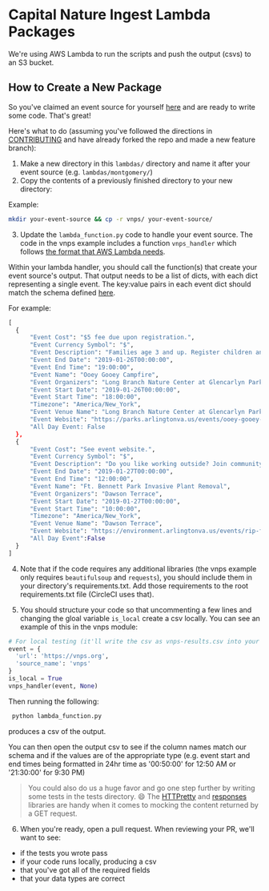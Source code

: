 # Capital Nature Ingest Lambda Packages
We're using AWS Lambda to run the scripts and push the output (csvs) to an S3 bucket.

## How to Create a New Package
So you've claimed an event source for yourself [here](https://docs.google.com/spreadsheets/d/1znSHrheEjqmb6OhhZ0ADse844A0Qp9RhsApczMGWSKk/edit#gid=1708332455) and are ready to write some code. That's great!

Here's what to do (assuming you've followed the directions in [CONTRIBUTING](https://github.com/DataKind-DC/capital-nature-ingest/blob/master/.github/CONTRIBUTING.md) and have already forked the repo and made a new feature branch):

1. Make a new directory in this `lambdas/` directory and name it after your event source (e.g. `lambdas/montgomery/`)
2. Copy the contents of a previously finished directory to your new directory:

  Example:
  ```bash
  mkdir your-event-source && cp -r vnps/ your-event-source/
  ```

3. Update the `lambda_function.py` code to handle your event source. The code in the vnps example includes a function `vnps_handler` which follows [the format that AWS Lambda needs](https://docs.aws.amazon.com/lambda/latest/dg/python-programming-model-handler-types.html).

Within your lambda handler, you should call the function(s) that create your event source's output. That output needs to be a list of dicts, with each dict representing a single event. The key:value pairs in each event dict should match the schema defined [here](https://github.com/DataKind-DC/capital-nature-ingest/blob/master/event_schema.md).

For example:
  ```python
[
    {
        "Event Cost": "$5 fee due upon registration.",
        "Event Currency Symbol": "$",
        "Event Description": "Families age 3 and up. Register children and adults; children must be accompanied by a registered adult. We use all sorts of cookies, marshmallows and toppings for the most decadent campfire mores ever! For information: 703-228-6535. Meet at Long Branch Nature Center. Registration Required: Resident registration begins at 8:00am on 11/13/2018. Non-resident registration begins at 8:00am on 11/14/2018.",
        "Event End Date": "2019-01-26T00:00:00",
        "Event End Time": "19:00:00",
        "Event Name": "Ooey Gooey Campfire",
        "Event Organizers": "Long Branch Nature Center at Glencarlyn Park",
        "Event Start Date": "2019-01-26T00:00:00",
        "Event Start Time": "18:00:00",
        "Timezone": "America/New_York",
        "Event Venue Name": "Long Branch Nature Center at Glencarlyn Park",
        "Event Website": "https://parks.arlingtonva.us/events/ooey-gooey-campfire/",
        "All Day Event: False
    },
    {
        "Event Cost": "See event website.",
        "Event Currency Symbol": "$",
        "Event Description": "Do you like working outside? Join community volunteers in protecting the local environment from invasive plants. This is a continuing project on the fourth Sunday of each month to reclaim the natural area around Ft. Bennett Park from invasive plants. If you have your own garden gloves and tools, please bring them along. Training and additional tools will be provided. Be sure to come dressed for work, wear long pants, long sleeves, and perhaps a hat. You may also want to bring along a water bottle. These events are for volunteers ages 9 to adult. If you are under 18 years old, a parent or guardian will have to sign our volunteer sign-in sheet before you can participate. Training will be provided at the events. There is no need to RSVP unless you are interested in bringing a group of more than five volunteers. Meet in the parking lot behind Dawson Terrace Community Center.",
        "Event End Date": "2019-01-27T00:00:00",
        "Event End Time": "12:00:00",
        "Event Name": "Ft. Bennett Park Invasive Plant Removal",
        "Event Organizers": "Dawson Terrace",
        "Event Start Date": "2019-01-27T00:00:00",
        "Event Start Time": "10:00:00",
        "Timezone": "America/New_York",
        "Event Venue Name": "Dawson Terrace",
        "Event Website": "https://environment.arlingtonva.us/events/rip-ft-bennett-park-2019-01-27/",
        "All Day Event":False
    }
]
  ```

4. Note that if the code requires any additional libraries (the vnps example only requires `beautifulsoup` and `requests`), you should include them in your directory's requirements.txt. Add those requirements to the root requirements.txt file (CircleCI uses that).

5. You should structure your code so that uncommenting a few lines and changing the gloal variable `is_local` create a csv locally. You can see an example of this in the vnps module:

  ```python
  # For local testing (it'll write the csv as vnps-results.csv into your working dir)
  event = {
    'url': 'https://vnps.org',
    'source_name': 'vnps'
  }
  is_local = True
  vnps_handler(event, None)
  ```
  
  Then running the following:
  
 ```bash
  python lambda_function.py
 ```
produces a csv of the output.

You can then open the output csv to see if the column names match our schema and if the values are of the appropriate type (e.g. event start and end times being formatted in 24hr time as '00:50:00' for 12:50 AM or '21:30:00' for 9:30 PM)
 
>You could also do us a huge favor and go one step further by writing some tests in the tests directory. :smile: The [HTTPretty](https://httpretty.readthedocs.io/en/latest/) and [responses](https://github.com/getsentry/responses) libraries are handy when it comes to mocking the content returned by a GET request.

6. When you're ready, open a pull request. When reviewing your PR, we'll want to see:
 - if the tests you wrote pass
 - if your code runs locally, producing a csv
 - that you've got all of the required fields
 - that your data types are correct
